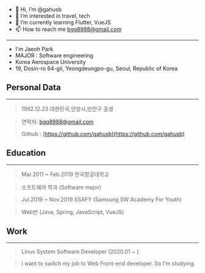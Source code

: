 - 👋 Hi, I’m @gahusb
- 👀 I’m interested in travel, tech
- 🌱 I’m currently learning Flutter, VueJS
- 📫 How to reach me bgg8988@gmail.com

<!---
gahusb/gahusb is a ✨ special ✨ repository because its `README.md` (this file) appears on your GitHub profile.
You can click the Preview link to take a look at your changes.
--->

***
- I'm Jaeoh Park
- MAJOR : Software engineering
- Korea Aerospace University</center>
- 19, Dosin-ro 64-gil, Yeongdeungpo-gu, Seoul, Republic of Korea

## Personal Data
---
> 1992.12.23 대한민국,안양시,만안구 출생

> 연락처: bgg8988@gmail.com

> Github : [https://github.com/gahusb](https://github.com/gahusb)

## Education
---
> Mar.2011 ~ Feb.2019 한국항공대학교

> 소프트웨어 학과 (Software major)

> Jul.2019 ~ Nov.2019 SSAFY (Samsung SW Academy For Youth)

> Web반 (Java, Spring, JavaScript, VueJS)

## Work
---
> Linux System Software Developer (2020.01 ~ )

> I want to switch my job to Web Front-end developer. So I'm studying.
